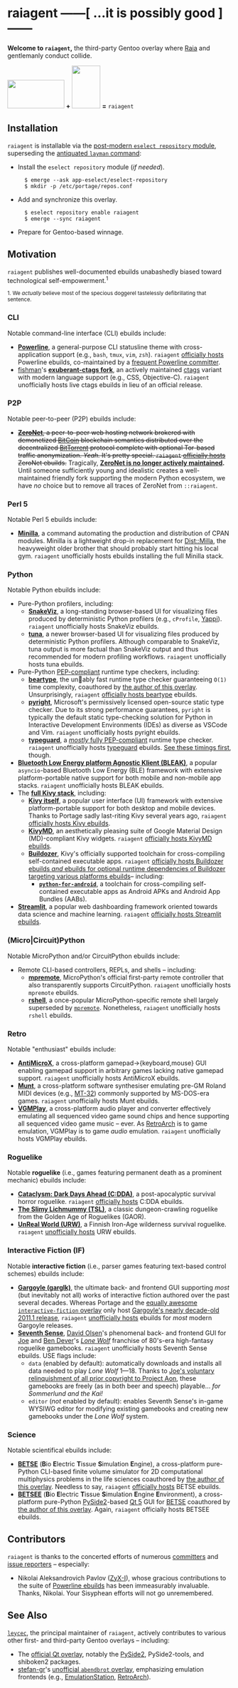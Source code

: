 raiagent ——[ …it is possibly good ]——
=====================================

<!---
FIXME: Uncomment the following preferred document title, assuming we finally
crush all outstanding Travis-CI issues.

raiagent —————————[ [![Build Status](https://api.travis-ci.org/leycec/raiagent.svg?branch=master)](https://travis-ci.org/leycec/raiagent) ]—————————
===========
--->

**Welcome to `raiagent`,** the third-party Gentoo overlay where [Raia](https://en.wikipedia.org/wiki/Raja_%28genus%29) and gentlemanly conduct collide.

<img src="https://cloud.githubusercontent.com/assets/217028/7741975/ce3e814a-ff55-11e4-84d9-7fe8f2fab2f0.png" width="128" height="64"/> **+** <img src="https://cloud.githubusercontent.com/assets/217028/7742504/0d4c7394-ff5e-11e4-9352-9a30362fb37c.png" width="64" height="96"/> **=** `raiagent`

## Installation

`raiagent` is installable via the [post-modern `eselect repository`
module](https://wiki.gentoo.org/wiki/Eselect/Repository), superseding the
[antiquated `layman` command](https://wiki.gentoo.org/wiki/Layman):

* Install the `eselect repository` module (*if needed*).

        $ emerge --ask app-eselect/eselect-repository
        $ mkdir -p /etc/portage/repos.conf

* Add and synchronize this overlay.

        $ eselect repository enable raiagent
        $ emerge --sync raiagent

* Prepare for Gentoo-based winnage.

## Motivation

`raiagent` publishes well-documented ebuilds unabashedly biased toward technological self-empowerment.<sup>1</sup>

<sup>1. We *actually* believe most of the specious doggerel tastelessly defibrillating that sentence.</sup>

### CLI

Notable command-line interface (CLI) ebuilds include:

* **[Powerline](https://github.com/powerline/powerline)**, a general-purpose CLI
  statusline theme with cross-application support (e.g., `bash`, `tmux`, `vim`,
  `zsh`). `raiagent` [officially
  hosts](https://powerline.readthedocs.org/en/latest/installation/linux.html)
  Powerline ebuilds, co-maintained by a [frequent Powerline
  committer](https://github.com/ZyX-I).
* [fishman](https://github.com/fishman)'s **[exuberant-ctags
  fork](https://github.com/fishman/ctags)**, an actively maintained
  [ctags](https://en.wikipedia.org/wiki/Ctags) variant with modern language
  support (e.g., CSS, Objective-C). `raiagent` unofficially hosts live ctags
  ebuilds in lieu of an official release.

### P2P

Notable peer-to-peer (P2P) ebuilds include:

* ~~**[ZeroNet](https://zeronet.io)**, a peer-to-peer web hosting network
  brokered with demonetized [BitCoin](https://en.wikipedia.org/wiki/Bitcoin)
  blockchain semantics distributed over the decentralized
  [BitTorrent](https://en.wikipedia.org/wiki/BitTorrent) protocol complete with
  optional Tor-based traffic anonymization. *Yeah.* It's pretty special.
  `raiagent` [officially hosts](https://github.com/HelloZeroNet/ZeroNet)
  ZeroNet ebuilds.~~ Tragically, **[ZeroNet is no longer actively
  maintained](https://github.com/HelloZeroNet/ZeroNet/issues/2749).** Until
  someone sufficiently young and idealistic creates a well-maintained friendly
  fork supporting the modern Python ecosystem, we have *no* choice but to
  remove all traces of ZeroNet from `::raiagent`.

### Perl 5

Notable Perl 5 ebuilds include:

* **[Minilla](https://metacpan.org/pod/Minilla)**, a command automating the
  production and distribution of CPAN modules. Minilla is a lightweight drop-in
  replacement for [Dist::Milla](https://metacpan.org/pod/Dist::Milla), the
  heavyweight older brother that should probably start hitting his local gym.
  `raiagent` unofficially hosts ebuilds installing the full Minilla stack.

### Python

Notable Python ebuilds include:

* Pure-Python profilers, including:
  * **[SnakeViz](https://jiffyclub.github.io/snakeviz)**, a long-standing
    browser-based UI for visualizing files produced by deterministic Python
    profilers (e.g., `cProfile`, [Yappi](https://github.com/sumerc/yappi)).
    `raiagent` unofficially hosts SnakeViz ebuilds.
  * **[tuna](https://github.com/nschloe/tuna)**, a newer browser-based UI for
    visualizing files produced by deterministic Python profilers. Although
    comparable to SnakeViz, tuna output is more factual than SnakeViz output
    and thus recommended for modern profiling workflows. `raiagent`
    unofficially hosts tuna ebuilds.
* Pure-Python [PEP-compliant](https://www.python.org/dev/peps/pep-0484) runtime
  type checkers, including:
  * **[beartype](https://github.com/beartype/beartype)**, the un:bear:ably fast
    runtime type checker guaranteeing `O(1)` time complexity, coauthored by
    [the author of this overlay](https://github.com/leycec). Unsurprisingly,
    `raiagent` [officially hosts
    beartype](https://github.com/beartype/beartype#features) ebuilds.
  * **[pyright](https://github.com/microsoft/pyright)**, Microsoft's
    permissively licensed open-source static type checker. Due to its strong
    performance guarantees, `pyright` is typically the default static
    type-checking solution for Python in Interactive Development Environments
    (IDEs) as diverse as VSCode and Vim. `raiagent` unofficially hosts pyright
    ebuilds.
  * **[typeguard](https://github.com/agronholm/typeguard)**, a
    [*mostly* fully PEP-compliant](https://www.python.org/dev/peps/pep-0484)
    runtime type checker. `raiagent` unofficially hosts
    [typeguard](https://github.com/agronholm/typeguard) ebuilds. [See these
    timings first](https://github.com/beartype/beartype#timings), though.
* **[Bluetooth Low Energy platform Agnostic Klient
  (BLEAK)](https://github.com/hbldh/bleak)**, a popular `asyncio`-based
  Bluetooth Low Energy (BLE) framework with extensive platform-portable native
  support for both mobile and non-mobile app stacks. `raiagent` unofficially
  hosts BLEAK ebuilds.
* The **[full Kivy stack](https://kivy.org)**, including:
  * **[Kivy itself](https://kivy.org)**, a popular user interface (UI)
    framework with extensive platform-portable support for both desktop and
    mobile devices. Thanks to Portage sadly last-riting Kivy several years ago,
    `raiagent` [officially hosts Kivy
    ebuilds](https://kivy.org/doc/stable/installation/installation-linux.html#gentoo).
  * **[KivyMD](https://github.com/kivymd/KivyMD)**, an aesthetically pleasing
    suite of Google Material Design (MD)-compliant Kivy widgets. `raiagent`
    [officially hosts KivyMD
    ebuilds](https://kivy.org/doc/stable/installation/installation-linux.html#gentoo).
  * **[Buildozer](https://buildozer.readthedocs.io)**, Kivy's officially
    supported toolchain for cross-compiling self-contained executable apps.
    `raiagent` [officially hosts Buildozer ebuilds *and* ebuilds for optional
    runtime dependencies of Buildozer targeting various platforms
    ebuilds](https://kivy.org/doc/stable/installation/installation-linux.html#gentoo)–
    including:
    * **[`python-for-android`](https://python-for-android.readthedocs.io)**, a
      toolchain for cross-compiling self-contained executable apps as Android
      APKs and Android App Bundles (AABs).
* **[Streamlit](https://streamlit.io)**, a popular web dashboarding framework
  oriented towards data science and machine learning. `raiagent` [officially
  hosts Streamlit
  ebuilds](https://github.com/streamlit/streamlit/discussions/5411).

### (Micro|Circuit)Python

Notable MicroPython and/or CircuitPython ebuilds include:

* Remote CLI-based controllers, REPLs, and shells – including:
  * **[mpremote](https://docs.micropython.org/en/latest/reference/mpremote.html)**,
    MicroPython's official first-party remote controller that also
    transparently supports CircuitPython. `raiagent` unofficially hosts
    `mpremote` ebuilds.
  * **[rshell](https://github.com/dhylands/rshell)**, a once-popular
    MicroPython-specific remote shell largely superseded by
    [`mpremote`](https://docs.micropython.org/en/latest/reference/mpremote.html).
    Nonetheless, `raiagent` unofficially hosts `rshell` ebuilds.

### Retro

Notable "enthusiast" ebuilds include:

* **[AntiMicroX](https://github.com/AntiMicroX/antimicrox)**, a cross-platform
  gamepad->{keyboard,mouse} GUI enabling gamepad support in arbitrary games
  lacking native gamepad support. `raiagent` unofficially hosts AntiMicroX
  ebuilds.
* **[Munt](https://github.com/munt/munt)**, a cross-platform software
  synthesiser emulating pre-GM Roland MIDI devices (e.g.,
  [MT-32](https://en.wikipedia.org/wiki/Roland_MT-32)) commonly supported by
  MS-DOS-era games. `raiagent` unofficially hosts Munt ebuilds.
* **[VGMPlay](http://vgmrips.net/forum/viewtopic.php?t=112)**, a cross-platform
  audio player and converter effectively emulating all sequenced video game
  sound chips and hence supporting all sequenced video game music – ever. As
  [RetroArch](https://www.libretro.com/index.php/retroarch-2) is to game
  emulation, VGMPlay is to game *audio* emulation. `raiagent` unofficially hosts
  VGMPlay ebuilds.

### Roguelike

Notable **roguelike** (i.e., games featuring permanent death as a prominent
mechanic) ebuilds include:

* **[Cataclysm: Dark Days Ahead (C:DDA)](https://cataclysmdda.org)**, a
  post-apocalyptic survival horror roguelike. `raiagent` [officially
  hosts](https://cddawiki.chezzo.com/cdda_wiki/index.php?title=How_to_compile#Gentoo)
  C:DDA ebuilds.
* **[The Slimy Lichmummy
  (TSL)](http://www.happyponyland.net/the-slimy-lichmummy)**, a classic
  dungeon-crawling roguelike from the Golden Age of Roguelikes (GAOR).
* **[UnReal World (URW)](http://www.unrealworld.fi)**, a Finnish Iron-Age
  wilderness survival roguelike. `raiagent` [unofficially
  hosts](http://z3.invisionfree.com/UrW_forum/index.php?showtopic=3551) URW ebuilds.

### Interactive Fiction (IF)

Notable **interactive fiction** (i.e., parser games featuring text-based
control schemes) ebuilds include:

* **[Gargoyle (garglk)](http://ccxvii.net/gargoyle)**, the ultimate back- and
  frontend GUI supporting *most* (but inevitably not all) works of interactive
  fiction authored over the past several decades. Whereas Portage and the
  [equally awesome `interactive-fiction`
  overlay](https://repo.or.cz/w/gentoo-interactive-fiction.git) only host
  [Gargoyle's nearly decade-old 2011.1
  release](https://github.com/garglk/garglk/releases), `raiagent` [unofficially
  hosts](https://intfiction.org/t/gargoyle-2019-1-for-gentoo-linux-for-great-justice/43384)
  ebuilds for *most* modern Gargoyle releases.
* **[Seventh Sense](https://www.projectaon.org/staff/david)**, [David
  Olsen](https://www.projectaon.org/staff/david/donate.php)'s phenomenal back-
  and frontend GUI for [Joe](https://en.wikipedia.org/wiki/Joe_Dever) and [Ben
  Dever](https://gamebooknews.com/tag/ben-dever)'s *[Lone
  Wolf](https://en.wikipedia.org/wiki/Lone_Wolf_\(gamebooks\))* franchise of
  80's-era high-fantasy roguelike gamebooks. `raiagent` unofficially hosts
  Seventh Sense ebuilds. USE flags include:
  * `data` (enabled by default): automatically downloads and installs all data
    needed to play *Lone Wolf* 1—18. Thanks to [Joe's voluntary relinquishment
    of all prior copyright to Project
    Aon](https://www.projectaon.org/en/Main/Home), these gamebooks are freely
    (as in both beer and speech) playable... *for Sommerlund and the Kai!*
  * `editor` (*not* enabled by default): enables Seventh Sense's in-game WYSIWG
    editor for modifying existing gamebooks and creating new gamebooks under
    the *Lone Wolf* system.

### Science

Notable scientifical ebuilds include:

* **[BETSE](https://gitlab.com/betse/betse)** (**B**io **E**lectric **T**issue
  **S**imulation **E**ngine), a cross-platform pure-Python CLI-based finite
  volume simulator for 2D computational multiphysics problems in the life
  sciences coauthored by [the author of this
  overlay](https://github.com/leycec). Needless to say, `raiagent` [officially
  hosts](https://gitlab.com/betse/betse/blob/master/doc/md/INSTALL.md) BETSE
  ebuilds.
* **[BETSEE](https://gitlab.com/betse/betsee)** (**B**io **E**lectric **T**issue
  **S**imulation **E**ngine **E**nvironment), a cross-platform pure-Python
  [PySide2](https://wiki.qt.io/PySide2)-based [Qt 5](https://www.qt.io) GUI for
  [BETSE](https://gitlab.com/betse/betse) coauthored by [the author of this
  overlay](https://github.com/leycec). Again, `raiagent` officially hosts
  BETSEE ebuilds.

## Contributors

`raiagent` is thanks to the concerted efforts of numerous
[committers](https://github.com/leycec/raiagent/graphs/contributors) and
[issue reporters](https://github.com/leycec/raiagent/issues) – especially:

* Nikolai Aleksandrovich Pavlov ([ZyX-I](https://github.com/ZyX-I)), whose
  gracious contributions to the suite of [Powerline
  ebuilds](https://github.com/leycec/raiagent/tree/master/app-misc) has been
  immeasurably invaluable. Thanks, Nikolai. Your Sisyphean efforts will not go
  unremembered.

## See Also

[`leycec`](https://github.com/leycec), the principal maintainer of `raiagent`,
actively contributes to various other first- and third-party Gentoo overlays –
including:

* The [official Qt overlay](https://github.com/gentoo/qt), notably the
  [PySide2](https://wiki.qt.io/PySide2), PySide2-tools, and shiboken2 packages.
* [stefan-gr](https://github.com/stefan-gr)'s
  [unofficial `abendbrot` overlay](https://github.com/stefan-gr/abendbrot),
  emphasizing emulation frontends (e.g.,
  [EmulationStation](http://www.emulationstation.org),
  [RetroArch](http://www.libretro.com)).
